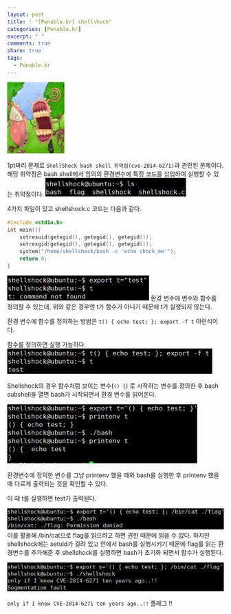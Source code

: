 ```yaml
---
layout: post
title: ! "[Pwnable.kr] shellshock"
categories: [Pwnable.kr]
excerpt: " "
comments: true
share: true
tags:
  - Pwnable.kr
---
```


![](/assets/posts/pwnkr/shellshock.png)

1pt짜리 문제로 `ShellShock bash shell 취약점(cve-2014-6271)`과 관련된 문제이다.
해당 취약점은 bash shell에서 임의의 환경변수에 특정 코드를 삽입하여 실행할 수 있는 취약점이다.
![](/assets/posts/pwnkr/shellshock_ls.png)

4가지 파일이 있고 shellshock.c 코드는 다음과 같다.

```c
#include <stdio.h>
int main(){
	setresuid(getegid(), getegid(), getegid());
	setresgid(getegid(), getegid(), getegid());
	system("/home/shellshock/bash -c 'echo shock_me'");
	return 0;
}
```

![](/assets/posts/pwnkr/shellshock_export.png)
환경 변수에 변수와 함수를 정의할 수 있는데, 위와 같은 경우엔 t가 함수가 아니기 때문에 t가 실행되지 않는다.

환경 변수에 함수를 정의하는 방법은
`t() { echo test; }; export -f t` 이런식이다.

함수를 정의하면 실행 가능하다.
![](/assets/posts/pwnkr/shellshock_func.png)

Shellshock의 경우 함수처럼 보이는 변수(`() {`) 로 시작하는 변수를 정의한 후
bash subshell을 열면 bash가 시작되면서 환경 변수를 읽어온다.

![](/assets/posts/pwnkr/shellshock_bash.png)

환경변수에 정의한 변수를 그냥 printenv 했을 때와 bash를 실행한 후 printenv 했을 때 다르게 출력되는 것을 확인할 수 있다.

이 때 t를 실행하면 test가 출력된다.

![](/assets/posts/pwnkr/shellshock_permission.png)
이를 활용해 /bin/cat으로 flag를 읽으려고 하면 권한 때문에 읽을 수 없다.
하지만 shellshock에는 setuid가 걸려 있고 안에서 bash를 실행시키기 때문에
flag를 읽는 환경변수를 추가해준 후 shellshock를 실행하면  bash가 초기화 되면서 함수가 실행된다.

![](/assets/posts/pwnkr/shellshock_flag.png)


`only if I knew CVE-2014-6271 ten years ago..!!`
플래그 !!

